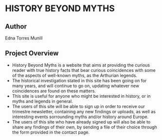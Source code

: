 # HISTORY BEYOND MYTHS

## Author
Edna Torres Munill

## Project Overview
- History Beyond Myths is a website that aims at providing the curious reader with true history facts that bear curious coincidences with some of the aspects of well-known myths, as the Arthurian legends.
- The historical investigation stated in this site has been going on for many years, and will continue to go on, updating whatever new coincidences are found on these matters.
- This site is useful for anyone who might be interested in history, or in myths and legends in general.
- The users of this site will be able to sign up in order to receive our trimestre newsletter, containing any new findings or uploads, as well as interesting events sorrounding myths and/or history around Europe.
- The users of this site who have already signed up will also be able to share any findings of their own, by sending a file of their choice through the form provided in the contact page.